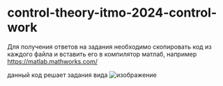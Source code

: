 # control-theory-itmo-2024-control-work

Для получения ответов на задания необходимо скопировать код из каждого файла и вставить его в компилятор матлаб, например https://matlab.mathworks.com/


данный код решает задания вида
![изображение](https://github.com/IVAN-SMIT/control-theory-itmo-2024-control-work/assets/98131338/c493b75c-7b6c-4e7f-8be7-247c50059235)
